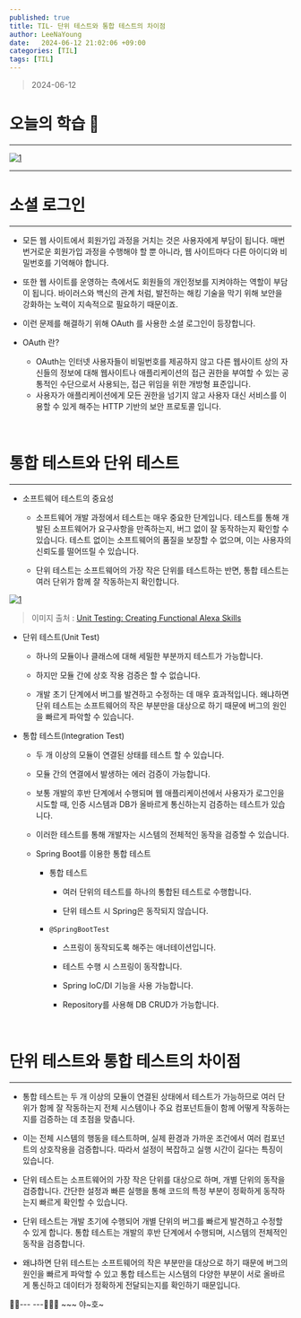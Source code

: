 ```yaml
---
published: true
title: TIL- 단위 테스트와 통합 테스트의 차이점
author: LeeNaYoung
date:   2024-06-12 21:02:06 +09:00
categories: [TIL]
tags: [TIL]
---
```




> 2024-06-12


# 오늘의 학습 🌠

---

<a  href="https://github.com/LeeNaYoung240/LeeNaYoung240.github.io/assets/107848521/508c1ca6-10b6-4663-b1f9-7abf88bdeb51"  class="popup img-link"><img  src="https://github.com/LeeNaYoung240/LeeNaYoung240.github.io/assets/107848521/508c1ca6-10b6-4663-b1f9-7abf88bdeb51"  alt="1"  loading="lazy"></a>

---

# 소셜 로그인
---
- 모든 웹 사이트에서 회원가입 과정을 거치는 것은 사용자에게 부담이 됩니다. 매번 번거로운 회원가입 과정을 수행해야 할 뿐 아니라, 웹 사이트마다 다른 아이디와 비밀번호를 기억해야 합니다. 

- 또한 웹 사이트를 운영하는 측에서도 회원들의 개인정보를 지켜야하는 역할이 부담이 됩니다. 바이러스와 백신의 관계 처럼, 발전하는 해킹 기술을 막기 위해 보안을 강화하는 노력이 지속적으로 필요하기 때문이죠. 
- 이런 문제를 해결하기 위해 OAuth 를 사용한 소셜 로그인이 등장합니다.

- OAuth 란?
	- OAuth는 인터넷 사용자들이 비밀번호를 제공하지 않고 다른 웹사이트 상의 자신들의 정보에 대해 웹사이트나 애플리케이션의 접근 권한을 부여할 수 있는 공통적인 수단으로서 사용되는, 접근 위임을 위한 개방형 표준입니다.
	-  사용자가 애플리케이션에게 모든 권한을 넘기지 않고 사용자 대신 서비스를 이용할 수 있게 해주는 HTTP 기반의 보안 프로토콜 입니다.

<br>

# 통합 테스트와 단위 테스트
---

- 소프트웨어 테스트의 중요성
	
	- 소프트웨어 개발 과정에서 테스트는 매우 중요한 단계입니다. 테스트를 통해 개발된 소프트웨어가 요구사항을 만족하는지, 버그 없이 잘 동작하는지 확인할 수 있습니다. 테스트 없이는 소프트웨어의 품질을 보장할 수 없으며, 이는 사용자의 신뢰도를 떨어뜨릴 수 있습니다.

   - 단위 테스트는 소프트웨어의 가장 작은 단위를 테스트하는 반면, 통합 테스트는 여러 단위가 함께 잘 작동하는지 확인합니다.

<a  href="https://github.com/LeeNaYoung240/LeeNaYoung240.github.io/assets/107848521/0f0a482e-add2-452b-b821-6a155828c831"  class="popup img-link"><img  src="https://github.com/LeeNaYoung240/LeeNaYoung240.github.io/assets/107848521/0f0a482e-add2-452b-b821-6a155828c831"  alt="1"  loading="lazy"></a>
> 이미지 출처 : [Unit Testing: Creating Functional Alexa Skills](https://developer.amazon.com/it/blogs/alexa/post/35bdad3d-57c8-4623-88c6-815540697af5/unit-testing-create-functional-alexa-skills)

- 단위 테스트(Unit Test)
	- 하나의 모듈이나 클래스에 대해 세밀한 부분까지 테스트가 가능합니다.

	- 하지만 모듈 간에 상호 작용 검증은 할 수 없습니다.

	- 개발 초기 단계에서 버그를 발견하고 수정하는 데 매우 효과적입니다.  왜냐하면 단위 테스트는 소프트웨어의 작은 부분만을 대상으로 하기 때문에 버그의 원인을 빠르게 파악할 수 있습니다.

- 통합 테스트(Integration Test)

	- 두 개 이상의 모듈이 연결된 상태를 테스트 할 수 있습니다.

	- 모듈 간의 연결에서 발생하는 에러 검증이 가능합니다.
    
    - 보통 개발의 후반 단계에서 수행되며 웹 애플리케이션에서 사용자가 로그인을 시도할 때, 인증 시스템과 DB가 올바르게 통신하는지 검증하는 테스트가 있습니다.

   - 이러한 테스트를 통해 개발자는 시스템의 전체적인 동작을 검증할 수 있습니다.

   - Spring Boot를 이용한 통합 테스트

	   - 통합 테스트

		   - 여러 단위의 테스트를 하나의 통합된 테스트로 수행합니다.

		   - 단위 테스트 시 Spring은 동작되지 않습니다.

	   - `@SpringBootTest`
		   
		   - 스프링이 동작되도록 해주는 애너테이션입니다.

		   - 테스트 수행 시 스프링이 동작합니다.
		   - Spring IoC/DI 기능을 사용 가능합니다.
		   - Repository를 사용해 DB CRUD가 가능합니다.

<br>

# 단위 테스트와 통합 테스트의 차이점
---

-  통합 테스트는 두 개 이상의 모듈이 연결된 상태에서 테스트가 가능하므로 여러 단위가 함께 잘 작동하는지 전체 시스템이나 주요 컴포넌트들이 함께 어떻게 작동하는지를 검증하는 데 초점을 맞춥니다. 

- 이는 전체 시스템의 행동을 테스트하며, 실제 환경과 가까운 조건에서 여러 컴포넌트의 상호작용을 검증합니다. 따라서 설정이 복잡하고 실행 시간이 길다는 특징이 있습니다.

- 단위 테스트는 소프트웨어의 가장 작은 단위를 대상으로 하며, 개별 단위의 동작을 검증합니다.  간단한 설정과 빠른 실행을 통해 코드의 특정 부분이 정확하게 동작하는지 빠르게 확인할 수 있습니다.

- 단위 테스트는 개발 초기에 수행되어 개별 단위의 버그를 빠르게 발견하고 수정할 수 있게 합니다. 통합 테스트는 개발의 후반 단계에서 수행되며, 시스템의 전체적인 동작을 검증합니다.

- 왜냐하면 단위 테스트는 소프트웨어의 작은 부분만을 대상으로 하기 때문에 버그의 원인을 빠르게 파악할 수 있고 통합 테스트는 시스템의 다양한 부분이 서로 올바르게 통신하고 데이터가 정확하게 전달되는지를 확인하기 때문입니다.

🐱‍🏍--- ---🤸🏻‍♀️ ~~~ 야~호~